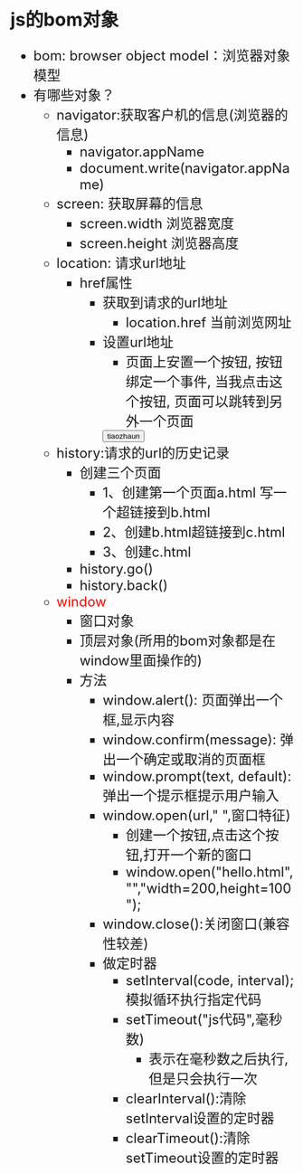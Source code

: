 # <font size=6px>js的bom对象<font>

<font size=5px>

- bom: browser object model：浏览器对象模型
- 有哪些对象？
  - navigator:获取客户机的信息(浏览器的信息)
    - navigator.appName
    - document.write(navigator.appName) 
  - screen: 获取屏幕的信息
    - screen.width 浏览器宽度
    - screen.height 浏览器高度
  - location: 请求url地址
    - href属性 
      - 获取到请求的url地址
        - location.href 当前浏览网址
      - 设置url地址
        - 页面上安置一个按钮, 按钮绑定一个事件, 当我点击这个按钮, 页面可以跳转到另外一个页面   
        <input type="button" value="tiaozhaun" onclick="href1()"> 
  - history:请求的url的历史记录
    - 创建三个页面
      - 1、创建第一个页面a.html 写一个超链接到b.html
      - 2、创建b.html超链接到c.html
      - 3、创建c.html
    - history.go()
    - history.back()
  -  <font color=red>window</font>
        - 窗口对象
        - 顶层对象(所用的bom对象都是在window里面操作的)
        - 方法
          - window.alert(): 页面弹出一个框,显示内容
          - window.confirm(message): 弹出一个确定或取消的页面框    
          - window.prompt(text, default): 弹出一个提示框提示用户输入 
          - window.open(url," ",窗口特征)
            - 创建一个按钮,点击这个按钮,打开一个新的窗口
            - window.open("hello.html","","width=200,height=100");
          - window.close():关闭窗口(兼容性较差)
          - 做定时器
            - setInterval(code, interval); 模拟循环执行指定代码  
            - setTimeout("js代码",毫秒数)
              - 表示在毫秒数之后执行,但是只会执行一次
            - clearInterval():清除setInterval设置的定时器
            - clearTimeout():清除setTimeout设置的定时器
